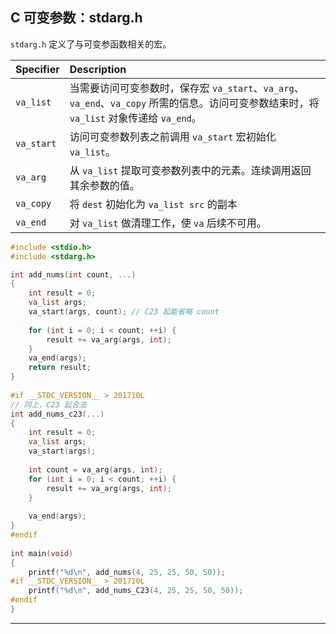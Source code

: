 ## C 可变参数：stdarg.h

`stdarg.h` 定义了与可变参函数相关的宏。

|Specifier|Description|
|:--|:--
`va_list` | 当需要访问可变参数时，保存宏 `va_start`、`va_arg`、`va_end`、`va_copy` 所需的信息。访问可变参数结束时，将 `va_list` 对象传递给 `va_end`。
|`va_start`| 访问可变参数列表之前调用 `va_start` 宏初始化 `va_list`。
`va_arg` | 从 `va_list` 提取可变参数列表中的元素。连续调用返回其余参数的值。
`va_copy` | 将 `dest` 初始化为 `va_list src` 的副本
`va_end` | 对 `va_list` 做清理工作，使 `va` 后续不可用。

```c
#include <stdio.h>
#include <stdarg.h>

int add_nums(int count, ...) 
{
    int result = 0;
    va_list args;
    va_start(args, count); // C23 起能省略 count
 
    for (int i = 0; i < count; ++i) {
        result += va_arg(args, int);
    }
    va_end(args);
    return result;
}
 
#if __STDC_VERSION__ > 201710L
// 同上，C23 起合法
int add_nums_c23(...)
{
    int result = 0;
    va_list args;
    va_start(args);
 
    int count = va_arg(args, int);
    for (int i = 0; i < count; ++i) {
        result += va_arg(args, int);
    }
 
    va_end(args);
}
#endif
 
int main(void) 
{
    printf("%d\n", add_nums(4, 25, 25, 50, 50));
#if __STDC_VERSION__ > 201710L
    printf("%d\n", add_nums_C23(4, 25, 25, 50, 50));
#endif
}
```

---